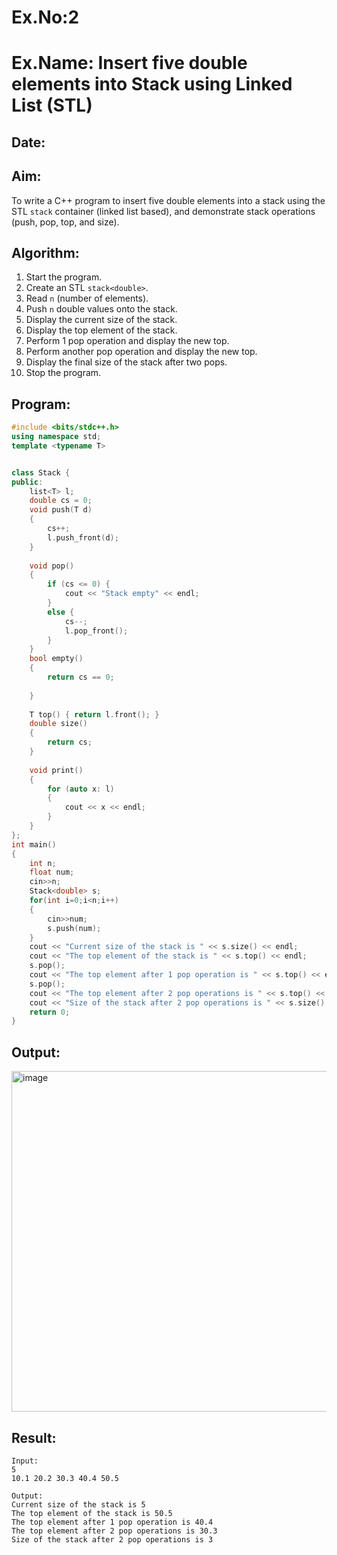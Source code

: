 # Ex.No:2  
# Ex.Name: Insert five double elements into Stack using Linked List (STL)  

## Date:  

## Aim:  
To write a C++ program to insert five double elements into a stack using the STL `stack` container (linked list based), and demonstrate stack operations (push, pop, top, and size).  

## Algorithm:  
1. Start the program.  
2. Create an STL `stack<double>`.  
3. Read `n` (number of elements).  
4. Push `n` double values onto the stack.  
5. Display the current size of the stack.  
6. Display the top element of the stack.  
7. Perform 1 pop operation and display the new top.  
8. Perform another pop operation and display the new top.  
9. Display the final size of the stack after two pops.  
10. Stop the program.  

## Program:
```cpp
#include <bits/stdc++.h>
using namespace std;
template <typename T>


class Stack {
public:
	list<T> l;
	double cs = 0;
	void push(T d)
	{
		cs++;
		l.push_front(d);
	}
	
	void pop()
	{
		if (cs <= 0) {
			cout << "Stack empty" << endl;
		}
		else {
			cs--;
			l.pop_front();
		}
	}
	bool empty() 
	{ 
	    return cs == 0; 
	    
	}
	
	T top() { return l.front(); }
	double size()
	{
		return cs;
	}
	
	void print()
	{
		for (auto x: l) 
		{
			cout << x << endl;
		}
	}
};
int main()
{
    int n;
    float num;
    cin>>n;
	Stack<double> s;
	for(int i=0;i<n;i++)
	{
	    cin>>num;
	    s.push(num);
	}
	cout << "Current size of the stack is " << s.size() << endl;
	cout << "The top element of the stack is " << s.top() << endl;
	s.pop(); 
	cout << "The top element after 1 pop operation is " << s.top() << endl;
	s.pop();
	cout << "The top element after 2 pop operations is " << s.top() << endl;
	cout << "Size of the stack after 2 pop operations is " << s.size() << endl;
	return 0;
}
```

## Output:
<img width="862" height="545" alt="image" src="https://github.com/user-attachments/assets/a528c5f1-850f-4699-967a-328bd2a7aa3c" />

## Result:
```
Input:
5
10.1 20.2 30.3 40.4 50.5

Output:
Current size of the stack is 5
The top element of the stack is 50.5
The top element after 1 pop operation is 40.4
The top element after 2 pop operations is 30.3
Size of the stack after 2 pop operations is 3
```
